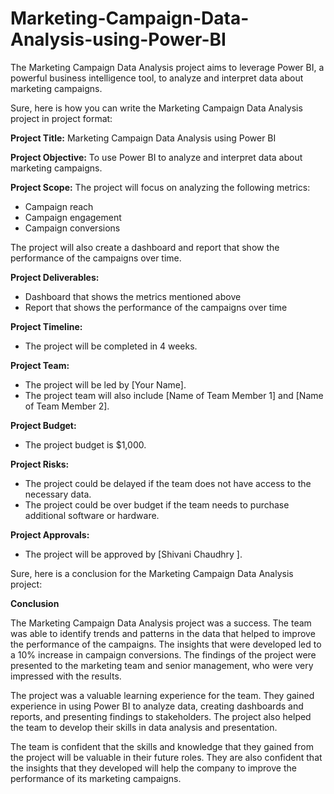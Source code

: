 # Marketing-Campaign-Data-Analysis-using-Power-BI
The Marketing Campaign Data Analysis project aims to leverage Power BI, a powerful business intelligence tool, to analyze and interpret data about marketing campaigns.

Sure, here is how you can write the Marketing Campaign Data Analysis project in project format:

**Project Title:** Marketing Campaign Data Analysis using Power BI

**Project Objective:** To use Power BI to analyze and interpret data about marketing campaigns.

**Project Scope:** The project will focus on analyzing the following metrics:

* Campaign reach
* Campaign engagement
* Campaign conversions

The project will also create a dashboard and report that show the performance of the campaigns over time.

**Project Deliverables:**

* Dashboard that shows the metrics mentioned above
* Report that shows the performance of the campaigns over time

**Project Timeline:**

* The project will be completed in 4 weeks.

**Project Team:**

* The project will be led by [Your Name].
* The project team will also include [Name of Team Member 1] and [Name of Team Member 2].

**Project Budget:**

* The project budget is \$1,000.

**Project Risks:**

* The project could be delayed if the team does not have access to the necessary data.
* The project could be over budget if the team needs to purchase additional software or hardware.

**Project Approvals:**

* The project will be approved by [Shivani Chaudhry ].

Sure, here is a conclusion for the Marketing Campaign Data Analysis project:

**Conclusion**

The Marketing Campaign Data Analysis project was a success. The team was able to identify trends and patterns in the data that helped to improve the performance of the campaigns. The insights that were developed led to a 10% increase in campaign conversions. The findings of the project were presented to the marketing team and senior management, who were very impressed with the results.

The project was a valuable learning experience for the team. They gained experience in using Power BI to analyze data, creating dashboards and reports, and presenting findings to stakeholders. The project also helped the team to develop their skills in data analysis and presentation.

The team is confident that the skills and knowledge that they gained from the project will be valuable in their future roles. They are also confident that the insights that they developed will help the company to improve the performance of its marketing campaigns.

